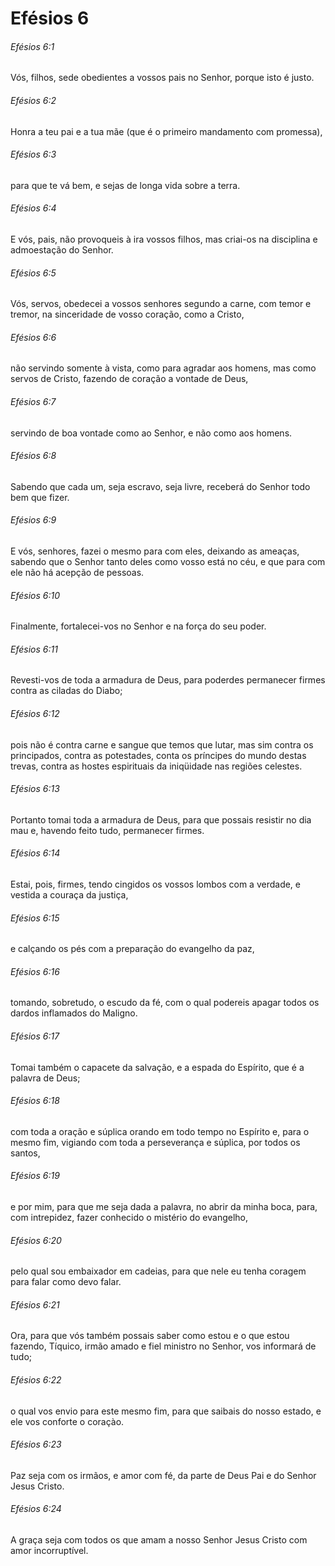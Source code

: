 # Efésios 6

###### Efésios 6:1

Vós, filhos, sede obedientes a vossos pais no Senhor, porque isto é justo.

###### Efésios 6:2

Honra a teu pai e a tua mãe (que é o primeiro mandamento com promessa),

###### Efésios 6:3

para que te vá bem, e sejas de longa vida sobre a terra.

###### Efésios 6:4

E vós, pais, não provoqueis à ira vossos filhos, mas criai-os na disciplina e admoestação do Senhor.

###### Efésios 6:5

Vós, servos, obedecei a vossos senhores segundo a carne, com temor e tremor, na sinceridade de vosso coração, como a Cristo,

###### Efésios 6:6

não servindo somente à vista, como para agradar aos homens, mas como servos de Cristo, fazendo de coração a vontade de Deus,

###### Efésios 6:7

servindo de boa vontade como ao Senhor, e não como aos homens.

###### Efésios 6:8

Sabendo que cada um, seja escravo, seja livre, receberá do Senhor todo bem que fizer.

###### Efésios 6:9

E vós, senhores, fazei o mesmo para com eles, deixando as ameaças, sabendo que o Senhor tanto deles como vosso está no céu, e que para com ele não há acepção de pessoas.

###### Efésios 6:10

Finalmente, fortalecei-vos no Senhor e na força do seu poder.

###### Efésios 6:11

Revesti-vos de toda a armadura de Deus, para poderdes permanecer firmes contra as ciladas do Diabo;

###### Efésios 6:12

pois não é contra carne e sangue que temos que lutar, mas sim contra os principados, contra as potestades, conta os príncipes do mundo destas trevas, contra as hostes espirituais da iniqüidade nas regiões celestes.

###### Efésios 6:13

Portanto tomai toda a armadura de Deus, para que possais resistir no dia mau e, havendo feito tudo, permanecer firmes.

###### Efésios 6:14

Estai, pois, firmes, tendo cingidos os vossos lombos com a verdade, e vestida a couraça da justiça,

###### Efésios 6:15

e calçando os pés com a preparação do evangelho da paz,

###### Efésios 6:16

tomando, sobretudo, o escudo da fé, com o qual podereis apagar todos os dardos inflamados do Maligno.

###### Efésios 6:17

Tomai também o capacete da salvação, e a espada do Espírito, que é a palavra de Deus;

###### Efésios 6:18

com toda a oração e súplica orando em todo tempo no Espírito e, para o mesmo fim, vigiando com toda a perseverança e súplica, por todos os santos,

###### Efésios 6:19

e por mim, para que me seja dada a palavra, no abrir da minha boca, para, com intrepidez, fazer conhecido o mistério do evangelho,

###### Efésios 6:20

pelo qual sou embaixador em cadeias, para que nele eu tenha coragem para falar como devo falar.

###### Efésios 6:21

Ora, para que vós também possais saber como estou e o que estou fazendo, Tíquico, irmão amado e fiel ministro no Senhor, vos informará de tudo;

###### Efésios 6:22

o qual vos envio para este mesmo fim, para que saibais do nosso estado, e ele vos conforte o coraçào.

###### Efésios 6:23

Paz seja com os irmãos, e amor com fé, da parte de Deus Pai e do Senhor Jesus Cristo.

###### Efésios 6:24

A graça seja com todos os que amam a nosso Senhor Jesus Cristo com amor incorruptível.

